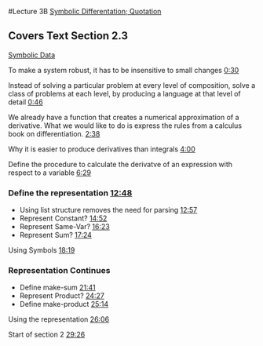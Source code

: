 #Lecture 3B
[Symbolic Differentation; Quotation](https://www.youtube.com/watch?v=X21cKVtGvYk)

## Covers Text Section 2.3
[Symbolic Data](http://mitpress.mit.edu/sicp/full-text/book/book-Z-H-16.html#%_sec_2.3)

To make a system robust, it has to be insensitive to small changes [0:30](https://youtu.be/X21cKVtGvYk?t=30)

Instead of solving a particular problem at every level of composition, solve a class of problems at each level, by producing a language at that level of detail [0:46](https://youtu.be/X21cKVtGvYk?t=46)

We already have a function that creates a numerical approximation of a derivative. What we would like to do is express the rules from a calculus book on differentiation. [2:38](https://youtu.be/X21cKVtGvYk?t=158)

Why it is easier to produce derivatives than integrals [4:00](https://youtu.be/X21cKVtGvYk?t=240)

Define the procedure to calculate the derivatve of an expression with respect to a variable [6:29](https://youtu.be/X21cKVtGvYk?t=389)

### Define the representation [12:48](https://youtu.be/X21cKVtGvYk?t=768)
* Using list structure removes the need for parsing [12:57](https://youtu.be/X21cKVtGvYk?t=777)
* Represent Constant? [14:52](https://youtu.be/X21cKVtGvYk?t=892)
* Represent Same-Var? [16:23](https://youtu.be/X21cKVtGvYk?t=983)
* Represent Sum? [17:24](https://youtu.be/X21cKVtGvYk?t=1044)

Using Symbols [18:19](https://youtu.be/X21cKVtGvYk?t=1099)

### Representation Continues
* Define make-sum [21:41](https://youtu.be/X21cKVtGvYk?t=1301)
* Represent Product? [24:27](https://youtu.be/X21cKVtGvYk?t=1467)
* Define make-product [25:14](https://youtu.be/X21cKVtGvYk?t=1514)

Using the representation [26:06](https://youtu.be/X21cKVtGvYk?t=1566)

Start of section 2 [29:26](https://youtu.be/X21cKVtGvYk?t=1766)
